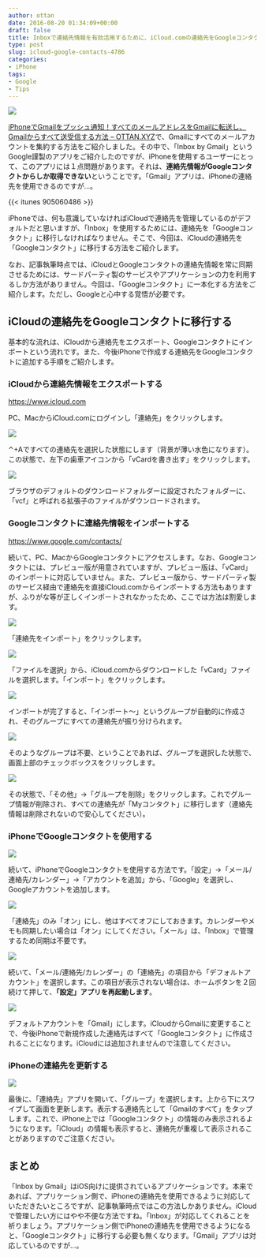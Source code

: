 ```yaml
---
author: ottan
date: 2016-08-20 01:34:09+00:00
draft: false
title: Inboxで連絡先情報を有効活用するために、iCloud.comの連絡先をGoogleコンタクトに移行する方法
type: post
slug: icloud-google-contacts-4786
categories:
- iPhone
tags:
- Google
- Tips
---
```


![](/uploads/2016/08/160820-57b7abb47163e.jpg)






[iPhoneでGmailをプッシュ通知！すべてのメールアドレスをGmailに転送し、Gmailからすべて送受信する方法 – OTTAN.XYZ](/phone-gmail-push-inbox-4770/)で、Gmailにすべてのメールアカウントを集約する方法をご紹介しました。その中で、「Inbox by Gmail」というGoogle謹製のアプリをご紹介したのですが、iPhoneを使用するユーザーにとって、このアプリには１点問題があります。それは、**連絡先情報がGoogleコンタクトからしか取得できない**ということです。「Gmail」アプリは、iPhoneの連絡先を使用できるのですが…。



{{< itunes 905060486 >}}



iPhoneでは、何も意識していなければiCloudで連絡先を管理しているのがデフォルトだと思いますが、「Inbox」を使用するためには、連絡先を「Googleコンタクト」に移行しなければなりません。そこで、今回は、iCloudの連絡先を「Googleコンタクト」に移行する方法をご紹介します。





なお、記事執筆時点では、iCloudとGoogleコンタクトの連絡先情報を常に同期させるためには、サードパーティ製のサービスやアプリケーションの力を利用するしか方法がありません。今回は、「Googleコンタクト」に一本化する方法をご紹介します。ただし、Googleと心中する覚悟が必要です。





## iCloudの連絡先をGoogleコンタクトに移行する





基本的な流れは、iCloudから連絡先をエクスポート、Googleコンタクトにインポートという流れです。また、今後iPhoneで作成する連絡先をGoogleコンタクトに追加する手順をご紹介します。





### iCloudから連絡先情報をエクスポートする



https://www.icloud.com



PC、MacからiCloud.comにログインし「連絡先」をクリックします。





![](/uploads/2016/08/160820-57b7adfbd8844.png)






⌃+Aですべての連絡先を選択した状態にします（背景が薄い水色になります）。この状態で、左下の歯車アイコンから「vCardを書き出す」をクリックします。





![](/uploads/2016/08/160820-57b7ae062cac2.png)






ブラウザのデフォルトのダウンロードフォルダーに設定されたフォルダーに、「vcf」と呼ばれる拡張子のファイルがダウンロードされます。





### Googleコンタクトに連絡先情報をインポートする



https://www.google.com/contacts/



続いて、PC、MacからGoogleコンタクトにアクセスします。なお、Googleコンタクトには、プレビュー版が用意されていますが、プレビュー版は、「vCard」のインポートに対応していません。また、プレビュー版から、サードパーティ製のサービス経由で連絡先を直接iCloud.comからインポートする方法もありますが、ふりがな等が正しくインポートされなかったため、ここでは方法は割愛します。





![](/uploads/2016/08/160820-57b7ae1173051.png)






「連絡先をインポート」をクリックします。





![](/uploads/2016/08/160820-57b7ae17bdfda.png)






「ファイルを選択」から、iCloud.comからダウンロードした「vCard」ファイルを選択します。「インポート」をクリックします。





![](/uploads/2016/08/160820-57b7ae1eb5390.png)






インポートが完了すると、「インポート〜」というグループが自動的に作成され、そのグループにすべての連絡先が振り分けられます。





![](/uploads/2016/08/160820-57b7ae23b5ba1.png)






そのようなグループは不要、ということであれば、グループを選択した状態で、画面上部のチェックボックスをクリックします。





![](/uploads/2016/08/160820-57b7ae2c1f9b6.png)






その状態で、「その他」→「グループを削除」をクリックします。これでグループ情報が削除され、すべての連絡先が「Myコンタクト」に移行します（連絡先情報は削除されないので安心してください）。





### iPhoneでGoogleコンタクトを使用する





![](/uploads/2016/08/160820-57b7ae3490ab5.png)






続いて、iPhoneでGoogleコンタクトを使用する方法です。「設定」→「メール/連絡先/カレンダー」→「アカウントを追加」から、「Google」を選択し、Googleアカウントを追加します。





![](/uploads/2016/08/160820-57b7ae3b2544f.png)






「連絡先」のみ「オン」にし、他はすべてオフにしておきます。カレンダーやメモも同期したい場合は「オン」にしてください。「メール」は、「Inbox」で管理するため同期は不要です。





![](/uploads/2016/08/160820-57b7ae43a1901.png)






続いて、「メール/連絡先/カレンダー」の「連絡先」の項目から「デフォルトアカウント」を選択します。この項目が表示されない場合は、ホームボタンを２回続けて押して、**「設定」アプリを再起動します**。





![](/uploads/2016/08/160820-57b7ae4bb59b8.png)






デフォルトアカウントを「Gmail」にします。iCloudからGmailに変更することで、今後iPhoneで新規作成した連絡先はすべて「Googleコンタクト」に作成されることになります。iCloudには追加されませんので注意してください。





### iPhoneの連絡先を更新する





![](/uploads/2016/08/160820-57b7ae53ef017.png)






最後に、「連絡先」アプリを開いて、「グループ」を選択します。上から下にスワイプして画面を更新します。表示する連絡先として「Gmailのすべて」をタップします。これで、iPhone上では「Googleコンタクト」の情報のみ表示されるようになります。「iCloud」の情報も表示すると、連絡先が重複して表示されることがありますのでご注意ください。





## まとめ





「Inbox by Gmail」はiOS向けに提供されているアプリケーションです。本来であれば、アプリケーション側で、iPhoneの連絡先を使用できるように対応していただきたいところですが、記事執筆時点ではこの方法しかありません。iCloudで管理したい方にはやや不便な方法ですね。「Inbox」が対応してくれることを祈りましょう。アプリケーション側でiPhoneの連絡先を使用できるようになると、「Googleコンタクト」に移行する必要も無くなります。「Gmail」アプリは対応しているのですが…。
